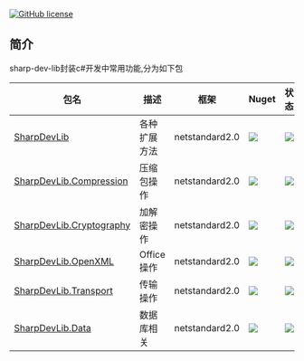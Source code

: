 ﻿[![GitHub license](https://img.shields.io/badge/license-MIT-blue.svg)](https://raw.githubusercontent.com/yibei333/sharp-dev-lib/main/LICENSE)

## 简介
sharp-dev-lib封装c#开发中常用功能,分为如下包

<table>
    <thead>
        <tr>
            <th>包名</th>
            <th>描述</th>
            <th>框架</th>
            <th>Nuget</th>
            <th>状态</th>
        </tr>
    </thead>
    <tbody>
        <tr>
            <td>
                <a href="https://github.com/yibei333/sharp-dev-lib/blob/main/doc/sharpdevlib/index.md" title="点击查看文档">SharpDevLib</a>
            </td>
            <td>各种扩展方法</td>
            <td>netstandard2.0</td>
            <td>
                <a href="https://www.nuget.org/packages/SharpDevLib">
                    <img src="https://img.shields.io/nuget/v/SharpDevLib.svg">
                </a>
            </td>
            <td>
                <a href="https://github.com/yibei333/sharp-dev-lib/actions/workflows/sharpdevlib.yml">
                    <img src="https://github.com/yibei333/sharp-dev-lib/actions/workflows/sharpdevlib.yml/badge.svg?branch=main">
                </a>
            </td>
        </tr>
        <tr>
            <td>
                <a href="https://github.com/yibei333/sharp-dev-lib/blob/main/doc/sharpdevlib.compression/index.md" title="点击查看文档">SharpDevLib.Compression</a>
            </td>
            <td>压缩包操作</td>
            <td>netstandard2.0</td>
            <td>
                <a href="https://www.nuget.org/packages/SharpDevLib.Compression">
                    <img src="https://img.shields.io/nuget/v/SharpDevLib.Compression.svg">
                </a>
            </td>
            <td>
                <a href="https://github.com/yibei333/sharp-dev-lib/actions/workflows/sharpdevlib.compression.yml">
                    <img src="https://github.com/yibei333/sharp-dev-lib/actions/workflows/sharpdevlib.compression.yml/badge.svg?branch=main">
                </a>
            </td>
        </tr>
        <tr>
            <td>
                <a href="https://github.com/yibei333/sharp-dev-lib/blob/main/doc/sharpdevlib.cryptography/index.md" title="点击查看文档">SharpDevLib.Cryptography</a>
            </td>
            <td>加解密操作</td>
            <td>netstandard2.0</td>
            <td>
                <a href="https://www.nuget.org/packages/SharpDevLib.Cryptography">
                    <img src="https://img.shields.io/nuget/v/SharpDevLib.Cryptography.svg">
                </a>
            </td>
            <td>
                <a href="https://github.com/yibei333/sharp-dev-lib/actions/workflows/sharpdevlib.cryptography.yml">
                    <img src="https://github.com/yibei333/sharp-dev-lib/actions/workflows/sharpdevlib.cryptography.yml/badge.svg?branch=main">
                </a>
            </td>
        </tr>
        <tr>
            <td>
                <a href="https://github.com/yibei333/sharp-dev-lib/blob/main/doc/sharpdevlib.openxml/index.md" title="点击查看文档">SharpDevLib.OpenXML</a>
            </td>
            <td>Office操作</td>
            <td>netstandard2.0</td>
            <td>
                <a href="https://www.nuget.org/packages/SharpDevLib.OpenXML">
                    <img src="https://img.shields.io/nuget/v/SharpDevLib.OpenXML.svg">
                </a>
            </td>
            <td>
                <a href="https://github.com/yibei333/sharp-dev-lib/actions/workflows/sharpdevlib.openxml.yml">
                    <img src="https://github.com/yibei333/sharp-dev-lib/actions/workflows/sharpdevlib.openxml.yml/badge.svg?branch=main">
                </a>
            </td>
        </tr>
        <tr>
            <td>
                <a href="https://github.com/yibei333/sharp-dev-lib/blob/main/doc/sharpdevlib.transport/index.md" title="点击查看文档">SharpDevLib.Transport</a>
            </td>
            <td>传输操作</td>
            <td>netstandard2.0</td>
            <td>
                <a href="https://www.nuget.org/packages/SharpDevLib.Transport">
                    <img src="https://img.shields.io/nuget/v/SharpDevLib.Transport.svg">
                </a>
            </td>
            <td>
                <a href="https://github.com/yibei333/sharp-dev-lib/actions/workflows/sharpdevlib.transport.yml">
                    <img src="https://github.com/yibei333/sharp-dev-lib/actions/workflows/sharpdevlib.transport.yml/badge.svg?branch=main">
                </a>
            </td>
        </tr>
        <tr>
            <td>
                <a href="https://github.com/yibei333/sharp-dev-lib/blob/main/doc/sharpdevlib.data/index.md" title="点击查看文档">SharpDevLib.Data</a>
            </td>
            <td>数据库相关</td>
            <td>netstandard2.0</td>
            <td>
                <a href="https://www.nuget.org/packages/SharpDevLib.Data">
                    <img src="https://img.shields.io/nuget/v/SharpDevLib.Data.svg">
                </a>
            </td>
            <td>
                <a href="https://github.com/yibei333/sharp-dev-lib/actions/workflows/sharpdevlib.data.yml">
                    <img src="https://github.com/yibei333/sharp-dev-lib/actions/workflows/sharpdevlib.data.yml/badge.svg?branch=main">
                </a>
            </td>
        </tr>
    </tbody>
</table>
